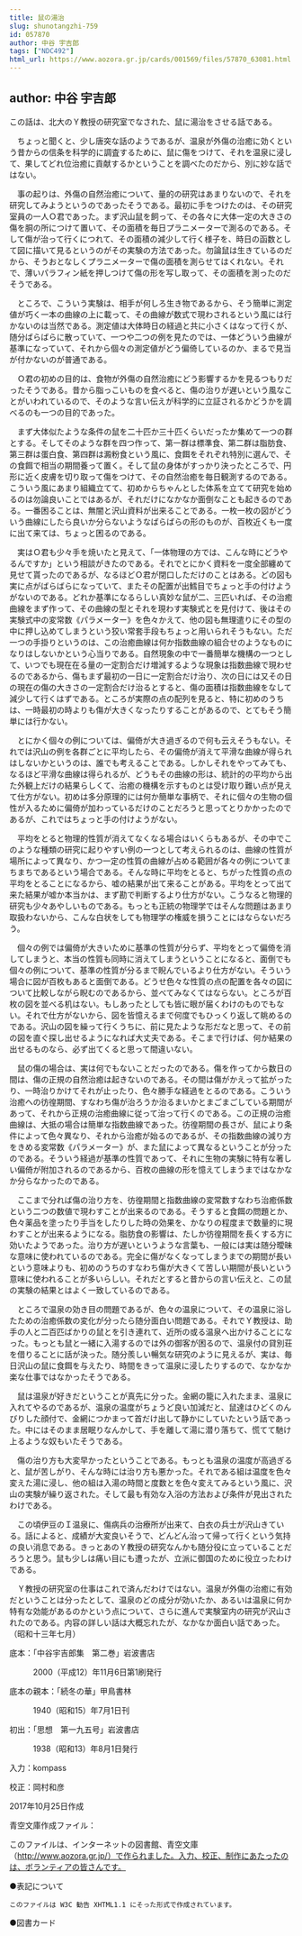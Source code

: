 ```yaml
---
title: 鼠の湯治
slug: shunotangzhi-759
id: 057870
author: 中谷 宇吉郎
tags: ["NDC492"]
html_url: https://www.aozora.gr.jp/cards/001569/files/57870_63081.html
---
```


## author: 中谷 宇吉郎

この話は、北大のＹ教授の研究室でなされた、鼠に湯治をさせる話である。

　ちょっと聞くと、少し唐突な話のようであるが、温泉が外傷の治癒に効くという昔からの信条を科学的に調査するために、鼠に傷をつけて、それを温泉に浸して、果してどれ位治癒に貢献するかということを調べたのだから、別に妙な話ではない。

　事の起りは、外傷の自然治癒について、量的の研究はあまりないので、それを研究してみようというのであったそうである。最初に手をつけたのは、その研究室員の一人Ｏ君であった。まず沢山鼠を飼って、その各々に大体一定の大きさの傷を胴の所につけて置いて、その面積を毎日プラニメーターで測るのである。そして傷が治って行くにつれて、その面積の減少して行く様子を、時日の函数として図に描いて見るというのがその実験の方法であった。勿論鼠は生きているのだから、そうおとなしくプラニメーターで傷の面積を測らせてはくれない。それで、薄いパラフィン紙を押しつけて傷の形を写し取って、その面積を測ったのだそうである。

　ところで、こういう実験は、相手が何しろ生き物であるから、そう簡単に測定値が巧く一本の曲線の上に載って、その曲線が数式で現わされるという風には行かないのは当然である。測定値は大体時日の経過と共に小さくはなって行くが、随分ばらばらに散っていて、一つや二つの例を見たのでは、一体どういう曲線が基準になっていて、それから個々の測定値がどう偏倚しているのか、まるで見当が付かないのが普通である。

　Ｏ君の初めの目的は、食物が外傷の自然治癒にどう影響するかを見るつもりだったそうである。昔から脂っこいものを食べると、傷の治りが遅いという風なことがいわれているので、そのような言い伝えが科学的に立証されるかどうかを調べるのも一つの目的であった。

　まず大体似たような条件の鼠を二十匹か三十匹くらいだったか集めて一つの群とする。そしてそのような群を四つ作って、第一群は標準食、第二群は脂肪食、第三群は蛋白食、第四群は澱粉食という風に、食餌をそれぞれ特別に選んで、その食餌で相当の期間養って置く。そして鼠の身体がすっかり決ったところで、円形に近く皮膚を切り取って傷をつけて、その自然治癒を毎日観測するのである。こういう風にあまり組織立てて、初めからちゃんとした体系を立てて研究を始めるのは勿論良いことではあるが、それだけになかなか面倒なことも起きるのである。一番困ることは、無闇と沢山資料が出来ることである。一枚一枚の図がどういう曲線にしたら良いか分らないようなばらばらの形のものが、百枚近くも一度に出て来ては、ちょっと困るのである。

　実はＯ君も少々手を焼いたと見えて、「一体物理の方では、こんな時にどうやるんですか」という相談がきたのである。それでとにかく資料を一度全部纏めて見せて貰ったのであるが、なるほどＯ君が閉口しただけのことはある。どの図も実に点がばらばらになっていて、またその配置が出鱈目でちょっと手の付けようがないのである。どれか基準になるらしい真妙な鼠が二、三匹いれば、その治癒曲線をまず作って、その曲線の型とそれを現わす実験式とを見付けて、後はその実験式中の変常数《パラメーター》を色々かえて、他の図も無理遣りにその型の中に押し込めてしまうという狡い常套手段もちょっと用いられそうもない。ただ一つの手掛りというのは、この治癒曲線は何か指数曲線の組合せのようなものになりはしないかという心当りである。自然現象の中で一番簡単な機構の一つとして、いつでも現在在る量の一定割合だけ増減するような現象は指数曲線で現わせるのであるから、傷もまず最初の一日に一定割合だけ治り、次の日には又その日の現在の傷の大きさの一定割合だけ治るとすると、傷の面積は指数曲線をなして減少して行くはずである。ところが実際の点の配列を見ると、特に初めのうちは、一時最初の時よりも傷が大きくなったりすることがあるので、とてもそう簡単には行かない。

　とにかく個々の例については、偏倚が大き過ぎるので何も云えそうもない。それでは沢山の例を各群ごとに平均したら、その偏倚が消えて平滑な曲線が得られはしないかというのは、誰でも考えることである。しかしそれをやってみても、なるほど平滑な曲線は得られるが、どうもその曲線の形は、統計的の平均から出た外観上だけの結果らしくて、治癒の機構を示すものとは受け取り難い点が見えて仕方がない。初めは多分原理的には何か簡単な事柄で、それに個々の生物の個性が入るために偏倚が加わっているだけのことだろうと思ってとりかかったのであるが、これではちょっと手の付けようがない。

　平均をとると物理的性質が消えてなくなる場合はいくらもあるが、その中でこのような種類の研究に起りやすい例の一つとして考えられるのは、曲線の性質が場所によって異なり、かつ一定の性質の曲線が占める範囲が各々の例についてまちまちであるという場合である。そんな時に平均をとると、ちがった性質の点の平均をとることになるから、嘘の結果が出て来ることがある。平均をとって出て来た結果が嘘か本当かは、まず勘で判断するより仕方がない。こうなると物理的研究も少々あやしいものである。もっとも正統の物理学ではそんな問題はあまり取扱わないから、こんな白状をしても物理学の権威を損うことにはならないだろう。

　個々の例では偏倚が大きいために基準の性質が分らず、平均をとって偏倚を消してしまうと、本当の性質も同時に消えてしまうということになると、面倒でも個々の例について、基準の性質が分るまで睨んでいるより仕方がない。そういう場合に図が百枚もあると面倒である。どうせ色々な性質の点の配置を各々の図について比較しながら睨むのであるから、並べてみなくてはならない。ところが百枚の図を並べる机はない。もしあったとしても皆に眼が届くわけのものでもない。それで仕方がないから、図を皆憶えるまで何度でもひっくり返して眺めるのである。沢山の図を繰って行くうちに、前に見たような形だなと思って、その前の図を直ぐ探し出せるようになれば大丈夫である。そこまで行けば、何か結果の出せるものなら、必ず出てくると思って間違いない。

　鼠の傷の場合は、実は何でもないことだったのである。傷を作ってから数日の間は、傷の正規の自然治癒は起きないのである。その間は傷がかえって拡がったり、一時治りかけてそれが止ったり、色々勝手な経過をとるのである。こういう治癒への彷徨期間、すなわち傷が治ろうか治るまいかとまごまごしている期間があって、それから正規の治癒曲線に従って治って行くのである。この正規の治癒曲線は、大抵の場合は簡単な指数曲線であった。彷徨期間の長さが、鼠により条件によって色々異なり、それから治癒が始るのであるが、その指数曲線の減り方をきめる変常数《パラメーター》が、また鼠によって異なるということが分ったのである。そういう経過が基準の性質であって、それに生物の実験に特有な著しい偏倚が附加されるのであるから、百枚の曲線の形を憶えてしまうまではなかなか分らなかったのである。

　ここまで分れば傷の治り方を、彷徨期間と指数曲線の変常数すなわち治癒係数という二つの数値で現わすことが出来るのである。そうすると食餌の問題とか、色々薬品を塗ったり手当をしたりした時の効果を、かなりの程度まで数量的に現わすことが出来るようになる。脂肪食の影響は、たしか彷徨期間を長くする方に効いたようであった。治り方が遅いというような言葉も、一般には実は随分曖昧な意味に使われているのである。完全に傷がなくなってしまうまでの期間が長いという意味よりも、初めのうちのすなわち傷が大きくて苦しい期間が長いという意味に使われることが多いらしい。それだとすると昔からの言い伝えと、この鼠の実験の結果とはよく一致しているのである。

　ところで温泉の効き目の問題であるが、色々の温泉について、その温泉に浴したための治癒係数の変化が分ったら随分面白い問題である。それでＹ教授は、助手の人と二百匹ばかりの鼠とを引き連れて、近所の或る温泉へ出かけることになった。もっとも鼠と一緒に入湯するのでは外の御客が困るので、温泉付の貸別荘を借りることに話が決った。随分羨しい暢気な研究のように見えるが、実は、毎日沢山の鼠に食餌を与えたり、時間をきって温泉に浸したりするので、なかなか楽な仕事ではなかったそうである。

　鼠は温泉が好きだということが真先に分った。金網の籠に入れたまま、温泉に入れてやるのであるが、温泉の温度がちょうど良い加減だと、鼠達はひどくのんびりした顔付で、金網につかまって首だけ出して静かにしていたという話であった。中にはそのまま居眠りなんかして、手を離して湯に潜り落ちて、慌てて馳け上るような奴もいたそうである。

　傷の治り方も大変早かったということである。もっとも温泉の温度が高過ぎると、鼠が苦しがり、そんな時には治り方も悪かった。それである組は温度を色々変えた湯に浸し、他の組は入湯の時間と度数とを色々変えてみるという風に、沢山の実験が繰り返された。そして最も有効な入浴の方法および条件が見出されたわけである。



　この頃伊豆のＩ温泉に、傷病兵の治療所が出来て、白衣の兵士が沢山きている。話によると、成績が大変良いそうで、どんどん治って帰って行くという気持の良い消息である。きっとあのＹ教授の研究なんかも随分役に立っていることだろうと思う。鼠も少しは痛い目にも遭ったが、立派に御国のために役立ったわけである。

　Ｙ教授の研究室の仕事はこれで済んだわけではない。温泉が外傷の治癒に有効だということは分ったとして、温泉のどの成分が効いたか、あるいは温泉に何か特有な効能があるのかという点について、さらに進んで実験室内の研究が沢山されたのである。内容の詳しい話は大概忘れたが、なかなか面白い話であった。（昭和十三年七月）













底本：「中谷宇吉郎集　第二巻」岩波書店

　　　2000（平成12）年11月6日第1刷発行

底本の親本：「続冬の華」甲鳥書林

　　　1940（昭和15）年7月1日刊

初出：「思想　第一九五号」岩波書店

　　　1938（昭和13）年8月1日発行

入力：kompass

校正：岡村和彦

2017年10月25日作成

青空文庫作成ファイル：

このファイルは、インターネットの図書館、青空文庫（http://www.aozora.gr.jp/）で作られました。入力、校正、制作にあたったのは、ボランティアの皆さんです。











●表記について


	このファイルは W3C 勧告 XHTML1.1 にそった形式で作成されています。







●図書カード